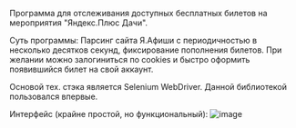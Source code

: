 Программа для отслеживания доступных бесплатных билетов на мероприятия "Яндекс.Плюс Дачи".

Суть программы:
Парсинг сайта Я.Афиши с периодичностью в несколько десятков секунд, фиксирование пополнения билетов.
При желании можно залогиниться по cookies и быстро оформить появившийся билет на свой аккаунт.


Основой тех. стэка является Selenium WebDriver. Данной библиотекой пользовался впервые.

Интерфейс (крайне простой, но функциональный):
![image](https://github.com/user-attachments/assets/c16bf11d-6188-415d-9f31-01a7f4fb7b85)
